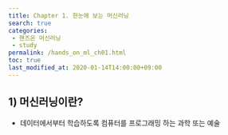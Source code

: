 ```yaml
---
title: Chapter 1. 한눈에 보는 머신러닝
search: true
categories:
 - 핸즈온 머신러닝
 - study
permalink: /hands_on_ml_ch01.html
toc: true
last_modified_at: 2020-01-14T14:00:00+09:00
---
```


## 1) 머신러닝이란?

- 데이터에서부터 학습하도록 컴퓨터를 프로그래밍 하는 과학 또는 예술


